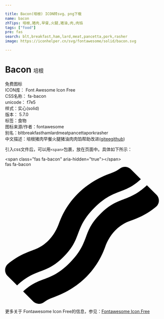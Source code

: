 ```yaml
---

title: Bacon(培根) ICON转svg、png下载
name: bacon
zhTips: 培根,猪肉,早餐,火腿,猪油,肉,肉馅
tags: ["food"]
pre: fas
search: blt,breakfast,ham,lard,meat,pancetta,pork,rasher
image: https://iconhelper.cn/svg/fontawesome/solid/bacon.svg

---
```


# Bacon  <small style="font-size: 60%;font-weight: 100">培根</small>


<div class="detail-page">
<p>
<span><span class="badge-success badge">免费图标</span> </span>
<br/>
<span>
ICON库：
<span class="badge-secondary badge">Font Awesome Icon Free</span> 
</span>
<br/>
<span>
CSS名称：
<span class="badge-secondary badge">fa-bacon</span> 
</span>
<br/>
<span>
unicode：
<span class="badge-secondary badge">f7e5</span> 
<copy-btn content='f7e5' btn-title=""></copy-btn>
<copy-btn :content='String.fromCodePoint(parseInt("f7e5", 16))' btn-title="复制U"></copy-btn>
</span><br/><span>样式：<span class="badge-light badge">实心(solid)</span></span>
<br/>
<span>
版本：
<span class="badge-secondary badge">5.7.0</span> 
</span><br/><span>标签：<span class="badge-light badge"><router-link to="/tags/food.html">食物</router-link></span></span>
<br/>
<span>图标来源/作者：<span class="badge-light badge">fontawesome</span></span> 
<br/>
<span>别名：<span class="badge-light badge">blt</span><span class="badge-light badge">breakfast</span><span class="badge-light badge">ham</span><span class="badge-light badge">lard</span><span class="badge-light badge">meat</span><span class="badge-light badge">pancetta</span><span class="badge-light badge">pork</span><span class="badge-light badge">rasher</span></span><br/><span class="zh-detail">中文描述：<span class="badge-primary badge">培根</span><span class="badge-primary badge">猪肉</span><span class="badge-primary badge">早餐</span><span class="badge-primary badge">火腿</span><span class="badge-primary badge">猪油</span><span class="badge-primary badge">肉</span><span class="badge-primary badge">肉馅</span><span class="help-link"><span>帮助改进</span>(<a href="https://gitee.com/liuwave/icon-helper/edit/master/json/fontawesome/solid/bacon.json" target="_blank" rel="noopener noreferrer">gitee</a><a href="https://github.com/liuwave/icon-helper/edit/master/json/fontawesome/solid/bacon.json" target="_blank" rel="noopener noreferrer">github</a></span>)</span><br/>
</p>
</div>
<div class="alert alert-dark">
  <i class="fas fa-bacon fa-xs"></i>
  <i class="fas fa-bacon fa-sm"></i>
  <i class="fas fa-bacon fa-lg"></i>
  <i class="fas fa-bacon fa-2x"></i>
  <i class="fas fa-bacon fa-3x"></i>
  <i class="fas fa-bacon fa-5x"></i>
  <i class="fas fa-bacon fa-7x"></i>
</div>
<div>
  <p>引入css文件后，可以用<code>&lt;span&gt;</code>包裹，放在页面中。具体如下所示：    
  </p>
  <div class="alert alert-primary" style="font-size: 14px">
    &lt;span class="fas fa-bacon" aria-hidden="true"&gt;&lt;/span&gt;
    <copy-btn content='<span class="fas fa-bacon" aria-hidden="true"></span>'></copy-btn>
  </div>
  <div class="alert alert-secondary">
    <i class="fas fa-bacon"
    style="font-size: 24px"
    aria-hidden="true"></i> fas fa-bacon
    <copy-btn content="fas fa-bacon" btn-title="复制图标名称"></copy-btn>
  </div>
</div>
<div id="svg" class="svg-wrap">
<svg xmlns="http://www.w3.org/2000/svg" viewBox="0 0 576 512"><path d="M218.92 336.39c34.89-34.89 44.2-59.7 54.05-86 10.61-28.29 21.59-57.54 61.37-97.34s69.05-50.77 97.35-61.38c23.88-9 46.64-17.68 76.79-45.37L470.81 8.91a31 31 0 0 0-40.18-2.83c-13.64 10.1-25.15 14.39-41 20.3C247 79.52 209.26 191.29 200.65 214.1c-29.75 78.83-89.55 94.68-98.72 98.09-24.86 9.26-54.73 20.38-91.07 50.36C-3 374-3.63 395 9.07 407.61l35.76 35.51C80 410.52 107 400.15 133 390.39c26.27-9.84 51.06-19.12 85.92-54zm348-232l-35.75-35.51c-35.19 32.63-62.18 43-88.25 52.79-26.26 9.85-51.06 19.16-85.95 54s-44.19 59.69-54 86C292.33 290 281.34 319.22 241.55 359s-69 50.73-97.3 61.32c-23.86 9-46.61 17.66-76.72 45.33l37.68 37.43a31 31 0 0 0 40.18 2.82c13.6-10.06 25.09-14.34 40.94-20.24 142.2-53 180-164.1 188.94-187.69C405 219.18 464.8 203.3 474 199.86c24.87-9.27 54.74-20.4 91.11-50.41 13.89-11.4 14.52-32.45 1.82-45.05z"/></svg>
</div>
<detail full-name='fa-bacon'></detail>

<Vssue title="关于“Bacon”的评论" />
    
<div><p>更多关于  Fontawesome Icon Free的信息，参见：<a target="_blank" href="https://iconhelper.cn/fontawesome.html">Fontawesome Icon Free</a>
</p></div>
